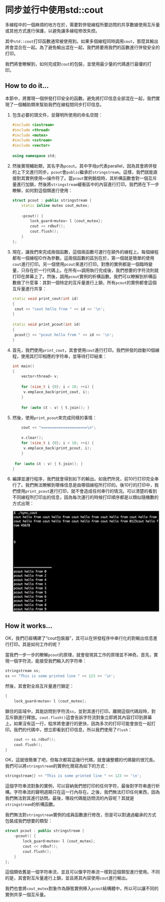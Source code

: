 # 同步並行中使用std::cout

多線程中的一個麻煩的地方在於，需要對併發線程所要訪問的共享數據使用互斥量或其他方式進行保護，以避免讓多線程修改失控。

其中`std::cout`打印函數通常被使用到。如果多個線程同時調用`cout`，那麼其輸出將會混合在一起。為了避免輸出混在一起，我們將要用我們的函數進行併發安全的打印。

我們將會瞭解到，如何完成對`cout`的包裝，並使用最少量的代碼進行最優的打印。

## How to do it...

本節中，將實現一個併發打印安全的函數。避免將打印信息全部混在一起，我們實現了一個輔助類來幫助我們在線程間同步打印信息。

1. 包含必要的頭文件，並聲明所使用的命名空間：

   ```c++
   #include <iostream>
   #include <thread>
   #include <mutex>
   #include <sstream>
   #include <vector>
   
   using namespace std;
   ```

2. 然後實現輔助類，其名字為`pcout`。其中字母p代表parallel，因為其會將併發的上下文進行同步。`pcout`會`public`繼承於`stringstream`。這樣，我們就能直接對其實例使用`<<`操作符了。當`pcout`實例銷燬時，其析構函數會對一個互斥量進行加鎖，然後將`stringstream`緩衝區中的內容進行打印。我們將在下一步瞭解，如何對這個類進行使用：

   ```c++
   struct pcout : public stringstream {
       static inline mutex cout_mutex;
      
       ~pcout() {
           lock_guard<mutex> l {cout_mutex};
           cout << rdbuf();
           cout.flush();
       }
   };
   ```

3. 現在，讓我們來完成兩個函數，這個兩函數可運行在額外的線程上。每個線程都有一個線程ID作為參數。這兩個函數的區別在於，第一個就是簡單的使用`cout`進行打印。另一個使用`pcout`來進行打印。對應的實例都是一個臨時變量，只存在於一行代碼上。在所有`<<`調用執行完成後，我們想要的字符流則就打印在屏幕上了。然後，調用`pcout`實例的析構函數。我們可以瞭解到析構函數做了什麼事：其對一個特定的互斥量進行上鎖，所有`pcout`的實例都會這個互斥量進行共享：

   ```c++
   static void print_cout(int id)
   {
   	cout << "cout hello from " << id << '\n';
   }
   
   static void print_pcout(int id)
   {
   	pcout{} << "pcout hello from " << id << '\n';
   }
   ```

4. 首先，我們使用`print_cout`，其會使用`cout`進行打印。我們併發的啟動10個線程，使用其打印相應的字符串，並等待打印結束：

   ```c++
   int main()
   {
       vector<thread> v;
       
       for (size_t i {0}; i < 10; ++i) {
       	v.emplace_back(print_cout, i);
       }
      
       for (auto &t : v) { t.join(); }
   ```

5. 然後，使用`print_pcout`來完成同樣的事情：

   ```c++
       cout << "=====================\n";
   
       v.clear();
       for (size_t i {0}; i < 10; ++i) {
       	v.emplace_back(print_pcout, i);
       }
       
   	for (auto &t : v) { t.join(); }
   }
   ```

6. 編譯並運行程序，我們就會得到如下的輸出。如我們所見，前10行打印完全串行了。我們無法瞭解到哪條信息是由哪個線程所打印的。後10行的打印中，我們使用`print_pcout`進行打印，就不會造成任何串行的情況。可以清楚的看到不同線程所打印出的信息，因為每次運行的時候打印順序都是以類似隨機數的方式出現：

   ![](../../images/chapter9/9-6-1.png)

## How it works...

OK，我們已經構建了“cout包裝器”，其可以在併發程序中串行化的對輸出信息進行打印。其是如何工作的呢？

當我們一步一步的瞭解`pcout`的原理，就會發現其工作的原理並不神奇。首先，實現一個字符流，能接受我們輸入的字符串：

```c++
stringstream ss;
ss << "This is some printed line " << 123 << '\n';
```

然後，其會對全局互斥量進行鎖定：

```c++
{
	lock_guard<mutex> l {cout_mutex};
```

鎖住的區域中，其能訪問到字符流`ss`，並對其進行打印。離開這個代碼段時，對互斥鎖進行釋放。`cout.flush()`這會告訴字符流對象立即將其內容打印到屏幕上。如果沒有這一行，程序將會運行的更快，因為多次的打印可能會放在一起打印。我們的代碼中，想立即看到打印信息，所以我們使用了`flush`：

```c++
    cout << ss.rdbuf();
    cout.flush();
}
```

OK，這就很簡單了吧，但每次都寫這幾行代碼，就會讓整體的代碼變的很冗長。我們可以將`stringstream`的實例化簡寫為如下的方式：

```c++
stringstream{} << "This is some printed line " << 123 << '\n';
```

這個字符串流對象的實例，可以容納我們想打印的任何字符，最後對字符串進行析構。字符串流的聲明週期只在這一行內存在。之後，我們無法打印任何東西，因為我們無法對其進行訪問。最後，哪段代碼能訪問流的內容呢？其就是`stringstream`的析構函數。

我們無法對`stringstream`實例的成員函數進行修改，但是可以對通過繼承的方式包裝成我們想要的類型：

```c++
struct pcout : public stringstream {
    ~pcout() {
        lock_guard<mutex> l {cout_mutex};
        cout << rdbuf();
        cout.flush();
    }
};
```

這個類依舊是一個字符串流，並且可以像字符串流一樣對這個類型進行使用。不同的是，其會對互斥量進行上鎖，並且將其內容使用`cout`進行輸出。

我們也會將`cout_mutex`對象作為靜態實例移入`pcout`結構體中，所以可以讓不同的實例共享一個互斥量。

